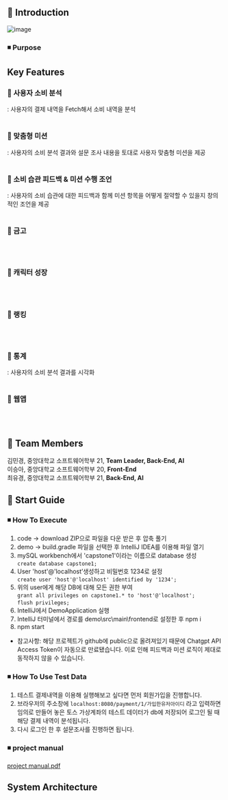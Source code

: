 ## 📌 Introduction
![image](https://github.com/choiyukyung/Capstone1_class7_team4/assets/80468377/dc97daeb-a7d0-4205-a781-5b77604d78da)

### ◾ Purpose

## Key Features
### 🔎 사용자 소비 분석
: 사용자의 결제 내역을 Fetch해서 소비 내역을 분석 </br></br>

### 🔎 맞춤형 미션 
: 사용자의 소비 분석 결과와 설문 조사 내용을 토대로 사용자 맞춤형 미션을 제공 </br></br>

### 🔎 소비 습관 피드백 & 미션 수행 조언
: 사용자의 소비 습관에 대한 피드백과 함께 미션 항목을 어떻게 절약할 수 있을지 창의적인 조언을 제공</br></br>

### 🔎 금고
</br></br>
### 🔎 캐릭터 성장
</br></br>
### 🔎 랭킹
</br></br>
### 🔎 통계
: 사용자의 소비 분석 결과를 시각화</br></br>
### 🔎 웹앱
</br></br>

## 📌 Team Members
김민경, 중앙대학교 소프트웨어학부 21, **Team Leader, Back-End, AI** </br>
이승아, 중앙대학교 소프트웨어학부 20, **Front-End** </br>
최유경, 중앙대학교 소프트웨어학부 21, **Back-End, AI** </br>

## 📌 Start Guide

### ◾ How To Execute
1. code -> download ZIP으로 파일을 다운 받은 후 압축 풀기
2. demo -> build.gradle 파일을 선택한 후 IntelliJ IDEA를 이용해 파일 열기
3. mySQL workbench에서 'capstone1'이라는 이름으로 database 생성  
	```create database capstone1; ```
4. User 'host'@'localhost’생성하고 비밀번호 1234로 설정  
	```create user 'host'@'localhost' identified by '1234';```
5. 위의 user에게 해당 DB에 대해 모든 권한 부여  
	```grant all privileges on capstone1.* to 'host'@'localhost';```  
	```flush privileges;```
6. IntelliJ에서 DemoApplication 실행
7. IntelliJ 터미널에서 경로를 demo\src\main\frontend로 설정한 후 npm i
8. npm start  

- 참고사항: 해당 프로젝트가 github에 public으로 올려져있기 때문에 Chatgpt API Access Token이 자동으로 만료됐습니다. 이로 인해 피드백과 미션 로직이 제대로 동작하지 않을 수 있습니다.

### ◾ How To Use Test Data
1. 테스트 결제내역을 이용해 실행해보고 싶다면 먼저 회원가입을 진행합니다.
2. 브라우저의 주소창에 ```localhost:8080/payment/1/가입한유저아이디``` 라고 입력하면 임의로 만들어 놓은 토스 가상계좌의 테스트 데이터가 db에 저장되어 로그인 될 때 해당 결제 내역이 분석됩니다.
3. 다시 로그인 한 후 설문조사를 진행하면 됩니다.

### ◾ project manual
[project manual.pdf](https://github.com/choiyukyung/Capstone1_class7_team4/files/13743405/project.manual.pdf)


## System Architecture

